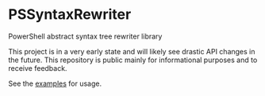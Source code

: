 # PSSyntaxRewriter

PowerShell abstract syntax tree rewriter library

This project is in a very early state and will likely see drastic API changes in the future. This
repository is public mainly for informational purposes and to receive feedback.

See the [examples](https://github.com/SeeminglyScience/PSSyntaxRewriter/tree/master/examples) for usage.
